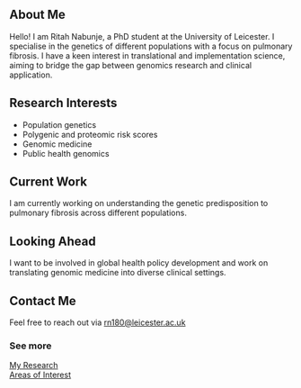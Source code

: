 ## About Me
Hello! I am Ritah Nabunje, a PhD student at the University of Leicester. I specialise in the genetics of different populations with a focus on pulmonary fibrosis. I have a keen interest in translational and implementation science, aiming to bridge the gap between genomics research and clinical application.

## Research Interests
- Population genetics
- Polygenic and proteomic risk scores
- Genomic medicine
- Public health genomics

## Current Work
I am currently working on understanding the genetic predisposition to pulmonary fibrosis across different populations. 

## Looking Ahead
I want to be involved in global health policy development and work on translating genomic medicine into diverse clinical settings.

## Contact Me
Feel free to reach out via [rn180@leicester.ac.uk](mailto:rn180@leicester.ac.uk) 

### See more  
[My Research](./research.md)  
[Areas of Interest](./interests.md)

